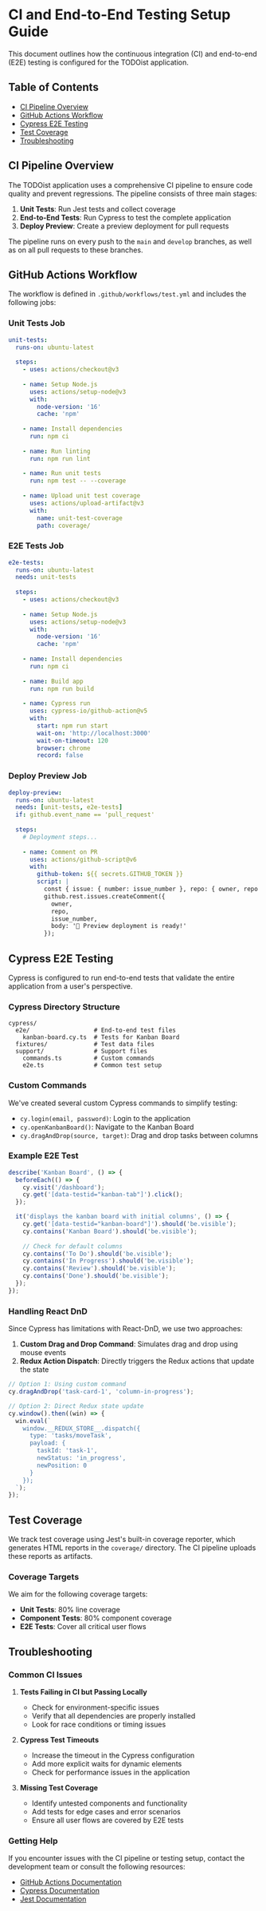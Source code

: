 # CI and End-to-End Testing Setup Guide

This document outlines how the continuous integration (CI) and end-to-end (E2E) testing is configured for the TODOist application.

## Table of Contents

- [CI Pipeline Overview](#ci-pipeline-overview)
- [GitHub Actions Workflow](#github-actions-workflow)
- [Cypress E2E Testing](#cypress-e2e-testing)
- [Test Coverage](#test-coverage)
- [Troubleshooting](#troubleshooting)

## CI Pipeline Overview

The TODOist application uses a comprehensive CI pipeline to ensure code quality and prevent regressions. The pipeline consists of three main stages:

1. **Unit Tests**: Run Jest tests and collect coverage
2. **End-to-End Tests**: Run Cypress to test the complete application
3. **Deploy Preview**: Create a preview deployment for pull requests

The pipeline runs on every push to the `main` and `develop` branches, as well as on all pull requests to these branches.

## GitHub Actions Workflow

The workflow is defined in `.github/workflows/test.yml` and includes the following jobs:

### Unit Tests Job

```yaml
unit-tests:
  runs-on: ubuntu-latest
  
  steps:
    - uses: actions/checkout@v3
    
    - name: Setup Node.js
      uses: actions/setup-node@v3
      with:
        node-version: '16'
        cache: 'npm'
        
    - name: Install dependencies
      run: npm ci
      
    - name: Run linting
      run: npm run lint
      
    - name: Run unit tests
      run: npm test -- --coverage
      
    - name: Upload unit test coverage
      uses: actions/upload-artifact@v3
      with:
        name: unit-test-coverage
        path: coverage/
```

### E2E Tests Job

```yaml
e2e-tests:
  runs-on: ubuntu-latest
  needs: unit-tests
  
  steps:
    - uses: actions/checkout@v3
    
    - name: Setup Node.js
      uses: actions/setup-node@v3
      with:
        node-version: '16'
        cache: 'npm'
        
    - name: Install dependencies
      run: npm ci
      
    - name: Build app
      run: npm run build
      
    - name: Cypress run
      uses: cypress-io/github-action@v5
      with:
        start: npm run start
        wait-on: 'http://localhost:3000'
        wait-on-timeout: 120
        browser: chrome
        record: false
```

### Deploy Preview Job

```yaml
deploy-preview:
  runs-on: ubuntu-latest
  needs: [unit-tests, e2e-tests]
  if: github.event_name == 'pull_request'
  
  steps:
    # Deployment steps...
    
    - name: Comment on PR
      uses: actions/github-script@v6
      with:
        github-token: ${{ secrets.GITHUB_TOKEN }}
        script: |
          const { issue: { number: issue_number }, repo: { owner, repo } } = context;
          github.rest.issues.createComment({
            owner,
            repo,
            issue_number,
            body: '🚀 Preview deployment is ready!'
          });
```

## Cypress E2E Testing

Cypress is configured to run end-to-end tests that validate the entire application from a user's perspective.

### Cypress Directory Structure

```
cypress/
  e2e/                  # End-to-end test files
    kanban-board.cy.ts  # Tests for Kanban Board
  fixtures/             # Test data files
  support/              # Support files
    commands.ts         # Custom commands
    e2e.ts              # Common test setup
```

### Custom Commands

We've created several custom Cypress commands to simplify testing:

- `cy.login(email, password)`: Login to the application
- `cy.openKanbanBoard()`: Navigate to the Kanban Board
- `cy.dragAndDrop(source, target)`: Drag and drop tasks between columns

### Example E2E Test

```typescript
describe('Kanban Board', () => {
  beforeEach(() => {
    cy.visit('/dashboard');
    cy.get('[data-testid="kanban-tab"]').click();
  });

  it('displays the kanban board with initial columns', () => {
    cy.get('[data-testid="kanban-board"]').should('be.visible');
    cy.contains('Kanban Board').should('be.visible');
    
    // Check for default columns
    cy.contains('To Do').should('be.visible');
    cy.contains('In Progress').should('be.visible');
    cy.contains('Review').should('be.visible');
    cy.contains('Done').should('be.visible');
  });
});
```

### Handling React DnD

Since Cypress has limitations with React-DnD, we use two approaches:

1. **Custom Drag and Drop Command**: Simulates drag and drop using mouse events
2. **Redux Action Dispatch**: Directly triggers the Redux actions that update the state

```typescript
// Option 1: Using custom command
cy.dragAndDrop('task-card-1', 'column-in-progress');

// Option 2: Direct Redux state update
cy.window().then((win) => {
  win.eval(`
    window.__REDUX_STORE__.dispatch({
      type: 'tasks/moveTask',
      payload: {
        taskId: 'task-1',
        newStatus: 'in_progress',
        newPosition: 0
      }
    });
  `);
});
```

## Test Coverage

We track test coverage using Jest's built-in coverage reporter, which generates HTML reports in the `coverage/` directory. The CI pipeline uploads these reports as artifacts.

### Coverage Targets

We aim for the following coverage targets:

- **Unit Tests**: 80% line coverage
- **Component Tests**: 80% component coverage
- **E2E Tests**: Cover all critical user flows

## Troubleshooting

### Common CI Issues

1. **Tests Failing in CI but Passing Locally**
   - Check for environment-specific issues
   - Verify that all dependencies are properly installed
   - Look for race conditions or timing issues

2. **Cypress Test Timeouts**
   - Increase the timeout in the Cypress configuration
   - Add more explicit waits for dynamic elements
   - Check for performance issues in the application

3. **Missing Test Coverage**
   - Identify untested components and functionality
   - Add tests for edge cases and error scenarios
   - Ensure all user flows are covered by E2E tests

### Getting Help

If you encounter issues with the CI pipeline or testing setup, contact the development team or consult the following resources:

- [GitHub Actions Documentation](https://docs.github.com/en/actions)
- [Cypress Documentation](https://docs.cypress.io/)
- [Jest Documentation](https://jestjs.io/docs/getting-started) 